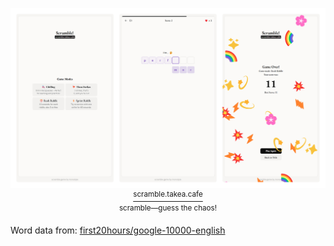 <p align="center">
	<a href="https://scramble.takea.cafe/">
		<img src="./preview.png" />
	</a>
	<br />
	<a href="https://scramble.takea.cafe/">
	  <sup>scramble.takea.cafe</sup>
	</a>
  <br />
  <sup>scramble—guess the chaos!<sup>
</p>

Word data from: [first20hours/google-10000-english](https://github.com/first20hours/google-10000-english)
